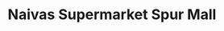---
title: "Naivas Supermarket Spur Mall"
url: /ruiru/naivas-supermarket-spur-mall/
shop: supermarket
---